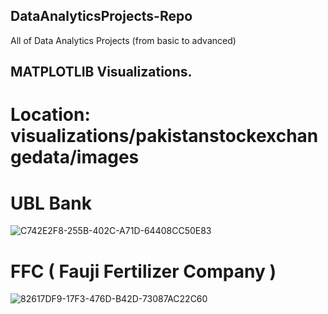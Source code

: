 ## DataAnalyticsProjects-Repo
All of Data Analytics Projects 
(from basic to advanced)

## MATPLOTLIB Visualizations.

# Location: visualizations/pakistanstockexchangedata/images

# UBL Bank
![C742E2F8-255B-402C-A71D-64408CC50E83](https://github.com/user-attachments/assets/07b83101-7343-4954-9180-40b2038bca9f)


# FFC ( Fauji Fertilizer Company )

![82617DF9-17F3-476D-B42D-73087AC22C60](https://github.com/user-attachments/assets/add6952c-091d-488a-b437-5c4dd28b66ed)




